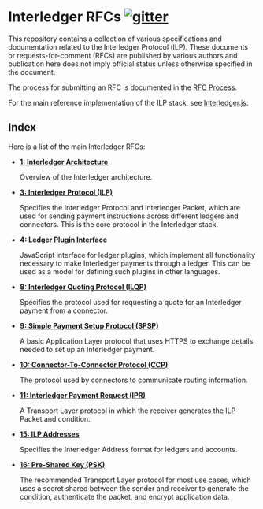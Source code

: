 # Interledger RFCs [![gitter][gitter-img]][gitter-url]

[gitter-img]: https://badges.gitter.im/Join%20Chat.svg
[gitter-url]: https://gitter.im/interledger/Lobby

This repository contains a collection of various specifications and documentation related to the Interledger Protocol (ILP). These documents or requests-for-comment (RFCs) are published by various authors and publication here does not imply official status unless otherwise specified in the document.

The process for submitting an RFC is documented in the [RFC Process](CONTRIBUTING.md).

For the main reference implementation of the ILP stack, see [Interledger.js](https://github.com/interledgerjs).

## Index

Here is a list of the main Interledger RFCs:

* **[1: Interledger Architecture](0001-interledger-architecture/0001-interledger-architecture.md)**

  Overview of the Interledger architecture.

* **[3: Interledger Protocol (ILP)](0003-interledger-protocol/0003-interledger-protocol.md)**

  Specifies the Interledger Protocol and Interledger Packet, which are used for sending payment instructions across different ledgers and connectors. This is the core protocol in the Interledger stack.

* **[4: Ledger Plugin Interface](0004-ledger-plugin-interface/0004-ledger-plugin-interface.md)**

  JavaScript interface for ledger plugins, which implement all functionality necessary to make Interledger payments through a ledger. This can be used as a model for defining such plugins in other languages.

* **[8: Interledger Quoting Protocol (ILQP)](0008-interledger-quoting-protocol/0008-interledger-quoting-protocol.md)**

  Specifies the protocol used for requesting a quote for an Interledger payment from a connector.

* **[9: Simple Payment Setup Protocol (SPSP)](0009-simple-payment-setup-protocol/0009-simple-payment-setup-protocol.md)**

  A basic Application Layer protocol that uses HTTPS to exchange details needed to set up an Interledger payment.

* **[10: Connector-To-Connector Protocol (CCP)](0010-connector-to-connector-protocol/0010-connector-to-connector-protocol.md)**

  The protocol used by connectors to communicate routing information.

* **[11: Interledger Payment Request (IPR)](0011-interledger-payment-request/0011-interledger-payment-request.md)**

  A Transport Layer protocol in which the receiver generates the ILP Packet and condition.

* **[15: ILP Addresses](0015-ilp-addresses/0015-ilp-addresses.md)**

  Specifies the Interledger Address format for ledgers and accounts.

* **[16: Pre-Shared Key (PSK)](0016-pre-shared-key/0016-pre-shared-key.md)**

  The recommended Transport Layer protocol for most use cases, which uses a secret shared between the sender and receiver to generate the condition, authenticate the packet, and encrypt application data.

